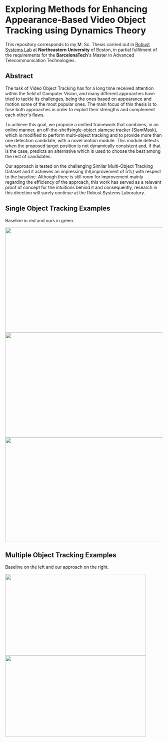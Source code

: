 # Exploring Methods for Enhancing Appearance-Based Video Object Tracking using Dynamics Theory

This repository corresponds to my M. Sc. Thesis carried out in <a href="http://robustsystems.coe.neu.edu/">Robust Systems Lab</a> at <b>Northeastern University </b> of Boston, in partial fulfilment of the requirements for the <b>BarcelonaTech</b>'s Master in Advanced Telecommunication Technologies.

## Abstract 
The task of Video Object Tracking has for a long time received attention within the field of Computer Vision, and many different approaches have tried to tackle its challenges, being the ones based on appearance and motion some of the most popular ones. The main focus of this thesis is to fuse both approaches in order to exploit their strengths and complement each other's flaws.

To achieve this goal, we propose a unified framework that combines, in an online manner, an off-the-shelfsingle-object siamese tracker (SiamMask), which is modified to perform multi-object tracking and to provide more than one detection candidate, with a novel motion module. This module detects when the proposed target position is not dynamically consistent and, if that is the case, predicts an alternative which is used to choose the best among the rest of candidates.

Our approach is tested on the challenging Similar Multi-Object Tracking Dataset and it achieves an impressing \hl{improvement of 5\%} with respect to the baseline. Although there is still room for improvement mainly regarding the efficiency of the approach, this work has served as a relevant proof of concept for the intuitions behind it and consequently, research in this direction will surely continue at the Robust Systems Laboratory.

## Single Object Tracking Examples
Baseline in red and ours in green.

<img src="/memory/gifs/football_both.gif" width="600" height="335"/>
<img src="/memory/gifs/hockey_both.gif" width="600" height="335"/>
<img src="/memory/gifs/soccer_both.gif" width="600" height="335"/>

## Multiple Object Tracking Examples
Baseline on the left and our approach on the right.

<img src="/memory/gifs/acrobats_siam.gif" width="450" height="260"/> <img src="/memory/gifs/acrobats_ours.gif" width="450" height="260"/>
